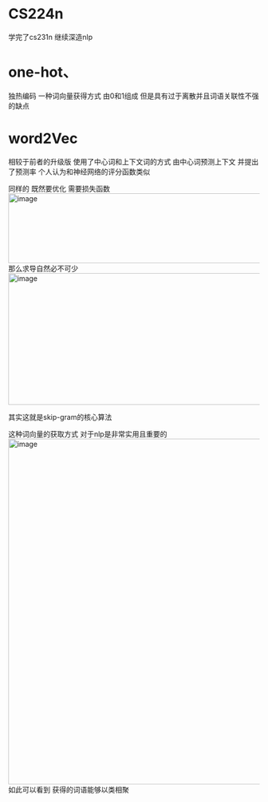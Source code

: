 CS224n
=========
学完了cs231n 继续深造nlp

# one-hot、
独热编码 一种词向量获得方式 由0和1组成 但是具有过于离散并且词语关联性不强的缺点

# word2Vec
相较于前者的升级版 使用了中心词和上下文词的方式 由中心词预测上下文 并提出了预测率 个人认为和神经网络的评分函数类似 

同样的 既然要优化 需要损失函数
<img width="551" height="140" alt="image" src="https://github.com/user-attachments/assets/d53fd732-a33a-4744-b22b-f6fb60b307cc" />
那么求导自然必不可少
<img width="843" height="264" alt="image" src="https://github.com/user-attachments/assets/9e6f3a4a-ded9-4941-8f24-685e7bf1723e" />

其实这就是skip-gram的核心算法

这种词向量的获取方式 对于nlp是非常实用且重要的
<img width="1103" height="693" alt="image" src="https://github.com/user-attachments/assets/d4e8973f-f88f-4934-8c73-5a08d8e51c58" />
如此可以看到 获得的词语能够以类相聚







